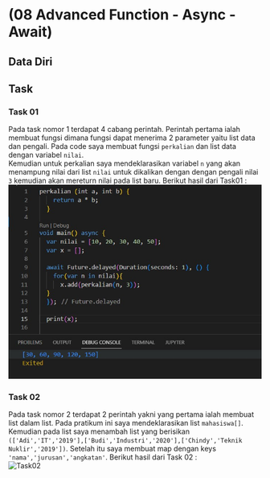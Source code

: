 # (08 Advanced Function - Async - Await)
## Data Diri

## Task 
### Task 01
Pada task nomor 1 terdapat 4 cabang perintah. Perintah pertama ialah membuat fungsi dimana fungsi dapat menerima 2 parameter yaitu list data dan pengali. Pada code saya membuat fungsi ```perkalian``` dan list data dengan variabel ```nilai```. <br>
Kemudian untuk perkalian saya mendeklarasikan variabel ```n``` yang akan menampung nilai dari list ```nilai``` untuk dikalikan dengan dengan pengali nilai ```3``` kemudian akan mereturn nilai pada list baru. Berikut hasil dari Task01 : <br>
![Task01](https://github.com/farischamakay/flutter_Farischa-Makay/blob/main/8_Advanced%20Function%20-%20Async%20Await/screenshots/Task01.jpg?raw=true)<br>

### Task 02
Pada task nomor 2 terdapat 2 perintah yakni yang pertama ialah membuat list dalam list. Pada pratikum ini saya mendeklarasikan list ```mahasiswa[]```. Kemudian pada list saya menambah list yang berisikan ```(['Adi','IT','2019'],['Budi','Industri','2020'],['Chindy','Teknik Nuklir','2019'])```. Setelah itu saya membuat map dengan keys ```'nama','jurusan','angkatan'```. Berikut hasil dari Task 02 : <br>
![Task02](screenshots/Task02.jpg)






